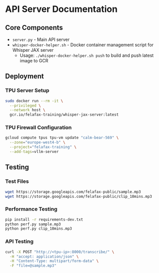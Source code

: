 # API Server Documentation

## Core Components

- `server.py` - Main API server
- `whisper-docker-helper.sh` - Docker container management script for Whisper JAX server
  - Usage: `./whisper-docker-helper.sh push` to build and push latest image to GCR

## Deployment

### TPU Server Setup
```bash
sudo docker run --rm -it \
  --privileged \
  --network host \
  gcr.io/felafax-training/whisper-jax-server:latest
```

### TPU Firewall Configuration
```bash
gcloud compute tpus tpu-vm update "calm-bear-569" \
  --zone="europe-west4-b" \
  --project="felafax-training" \
  --add-tags=vllm-server
```

## Testing

### Test Files
```bash
wget https://storage.googleapis.com/felafax-public/sample.mp3
wget https://storage.googleapis.com/felafax-public/clip_10mins.mp3
```

### Performance Testing
```bash
pip install -r requirements-dev.txt
python perf.py sample.mp3
python perf.py clip_10mins.mp3
```

### API Testing
```bash
curl -X POST "http://<tpu-ip>:8000/transcribe/" \
  -H "accept: application/json" \
  -H "Content-Type: multipart/form-data" \
  -F "file=@sample.mp3"
```
